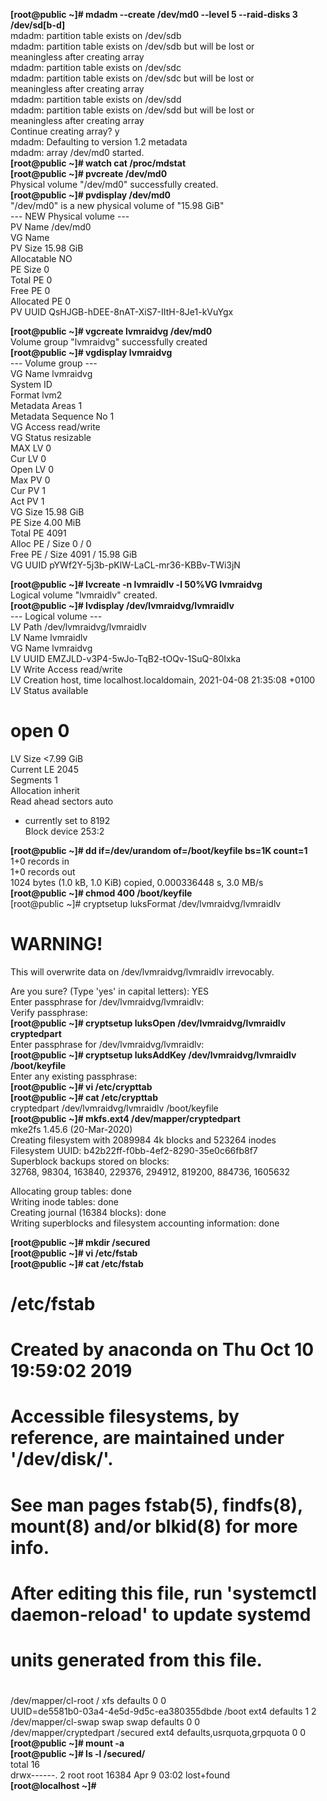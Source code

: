 **[root@public ~]# mdadm --create /dev/md0 --level 5 --raid-disks 3 /dev/sd[b-d]**  
mdadm: partition table exists on /dev/sdb    
mdadm: partition table exists on /dev/sdb but will be lost or  
       meaningless after creating array  
mdadm: partition table exists on /dev/sdc  
mdadm: partition table exists on /dev/sdc but will be lost or  
       meaningless after creating array  
mdadm: partition table exists on /dev/sdd  
mdadm: partition table exists on /dev/sdd but will be lost or  
       meaningless after creating array  
Continue creating array? y  
mdadm: Defaulting to version 1.2 metadata  
mdadm: array /dev/md0 started.  
**[root@public ~]# watch cat /proc/mdstat**  
**[root@public ~]# pvcreate /dev/md0**  
  Physical volume "/dev/md0" successfully created.  
**[root@public ~]# pvdisplay /dev/md0**  
  "/dev/md0" is a new physical volume of "15.98 GiB"  
  --- NEW Physical volume ---  
  PV Name               /dev/md0  
  VG Name                 
  PV Size               15.98 GiB  
  Allocatable           NO  
  PE Size               0     
  Total PE              0  
  Free PE               0  
  Allocated PE          0  
  PV UUID               QsHJGB-hDEE-8nAT-XiS7-IItH-8Je1-kVuYgx  
     
**[root@public ~]# vgcreate lvmraidvg /dev/md0**  
  Volume group "lvmraidvg" successfully created  
**[root@public ~]# vgdisplay lvmraidvg**  
  --- Volume group ---  
  VG Name               lvmraidvg  
  System ID               
  Format                lvm2  
  Metadata Areas        1  
  Metadata Sequence No  1  
  VG Access             read/write  
  VG Status             resizable  
  MAX LV                0  
  Cur LV                0  
  Open LV               0  
  Max PV                0  
  Cur PV                1  
  Act PV                1  
  VG Size               15.98 GiB  
  PE Size               4.00 MiB  
  Total PE              4091  
  Alloc PE / Size       0 / 0     
  Free  PE / Size       4091 / 15.98 GiB  
  VG UUID               pYWf2Y-5j3b-pKlW-LaCL-mr36-KBBv-TWi3jN  
     
**[root@public ~]# lvcreate -n lvmraidlv -l 50%VG lvmraidvg**  
  Logical volume "lvmraidlv" created.  
**[root@public ~]# lvdisplay /dev/lvmraidvg/lvmraidlv**   
  --- Logical volume ---  
  LV Path                /dev/lvmraidvg/lvmraidlv  
  LV Name                lvmraidlv  
  VG Name                lvmraidvg  
  LV UUID                EMZJLD-v3P4-5wJo-TqB2-tOQv-1SuQ-80Ixka  
  LV Write Access        read/write  
  LV Creation host, time localhost.localdomain, 2021-04-08 21:35:08 +0100  
  LV Status              available  
  # open                 0  
  LV Size                <7.99 GiB  
  Current LE             2045  
  Segments               1  
  Allocation             inherit  
  Read ahead sectors     auto  
  - currently set to     8192  
  Block device           253:2  

**[root@public ~]# dd if=/dev/urandom of=/boot/keyfile bs=1K count=1**  
1+0 records in  
1+0 records out  
1024 bytes (1.0 kB, 1.0 KiB) copied, 0.000336448 s, 3.0 MB/s  
**[root@public ~]# chmod 400 /boot/keyfile**  
[root@public ~]# cryptsetup luksFormat /dev/lvmraidvg/lvmraidlv  

WARNING!  
========  
This will overwrite data on /dev/lvmraidvg/lvmraidlv irrevocably.  

Are you sure? (Type 'yes' in capital letters): YES  
Enter passphrase for /dev/lvmraidvg/lvmraidlv:   
Verify passphrase:   
**[root@public ~]# cryptsetup luksOpen /dev/lvmraidvg/lvmraidlv cryptedpart**  
Enter passphrase for /dev/lvmraidvg/lvmraidlv:   
**[root@public ~]# cryptsetup luksAddKey /dev/lvmraidvg/lvmraidlv /boot/keyfile**   
Enter any existing passphrase:  
**[root@public ~]# vi /etc/crypttab**  
**[root@public ~]# cat /etc/crypttab**   
cryptedpart /dev/lvmraidvg/lvmraidlv /boot/keyfile  
**[root@public ~]# mkfs.ext4 /dev/mapper/cryptedpart**   
mke2fs 1.45.6 (20-Mar-2020)  
Creating filesystem with 2089984 4k blocks and 523264 inodes  
Filesystem UUID: b42b22ff-f0bb-4ef2-8290-35e0c66fb8f7  
Superblock backups stored on blocks:   
	32768, 98304, 163840, 229376, 294912, 819200, 884736, 1605632  

Allocating group tables: done                              
Writing inode tables: done                              
Creating journal (16384 blocks): done  
Writing superblocks and filesystem accounting information: done   

**[root@public ~]# mkdir /secured**  
**[root@public ~]# vi /etc/fstab**  
**[root@public ~]# cat /etc/fstab**   

#  
# /etc/fstab  
# Created by anaconda on Thu Oct 10 19:59:02 2019  
#  
# Accessible filesystems, by reference, are maintained under '/dev/disk/'.  
# See man pages fstab(5), findfs(8), mount(8) and/or blkid(8) for more info.  
#  
# After editing this file, run 'systemctl daemon-reload' to update systemd  
# units generated from this file.  
#  
/dev/mapper/cl-root     /                       xfs     defaults        0 0  
UUID=de5581b0-03a4-4e5d-9d5c-ea380355dbde /boot                   ext4    defaults        1 2  
/dev/mapper/cl-swap     swap                    swap    defaults        0 0  
/dev/mapper/cryptedpart /secured                ext4    defaults,usrquota,grpquota        0 0  
**[root@public ~]# mount -a**  
**[root@public ~]# ls -l /secured/**  
total 16  
drwx------. 2 root root 16384 Apr  9 03:02 lost+found  
**[root@localhost ~]#**   
